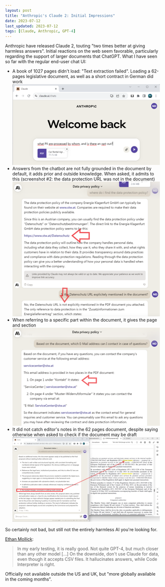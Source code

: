 ```yaml
---
layout: post
title: "Anthropic's Claude 2: Initial Impressions"
date: 2023-07-12
last_updated: 2023-07-12
tags: [Claude, Anthropic, GPT-4]
---
```


Anthropic have released Claude 2, touting "two times better at giving harmless answers". Initial reactions on the web seem favorable, particularly regarding the support of larger documents that ChatGPT. What I have seen so far with the regular end-user chat UI:

- A book of 1027 pages didn't load: "Text extraction failed". Loading a 62-pages legislative document, as well as a short contract in German did work ![Claude 2 #1](assets/img/claude-2-1.png)
- Answers from the chatbot are not fully grounded in the document by default, it adds prior and outside knowledge. When asked, it admits to this (screenshot #2: the data protection URL was not in the document) ![Claude 2 #2](assets/img/claude-2-2.png)
- When referring to a specific part within the document, it gives the page and section ![Claude 2 #3](assets/img/claude-2-3.png)
- It did not catch editor's notes in the 62 pages document, despite saying otherwise when asked to check if the document may be draft ![Claude 2 #4](assets/img/claude-2-4.png)

So certainly not bad, but still not the entirely harmless AI you're looking for.

[Ethan Mollick](https://www.linkedin.com/posts/emollick_there-was-a-big-new-ai-release-today-claude-activity-7084733526662623232-1XDb?utm_source=share&utm_medium=member_desktop):

> In my early testing, it is really good. Not quite GPT-4, but much closer than any other model [...] On the downside, don't use Claude for data, even though it accepts CSV files. It hallucinates answers, while Code Interpreter is right.

Officially not available outside the US and UK, but "more globally available in the coming months".
